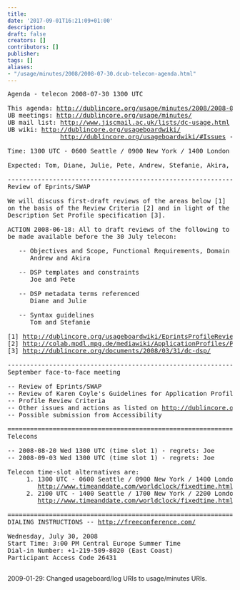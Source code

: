 ```yaml
---
title: 
date: '2017-09-01T16:21:09+01:00'
description: 
draft: false
creators: []
contributors: []
publisher: 
tags: []
aliases:
- "/usage/minutes/2008/2008-07-30.dcub-telecon-agenda.html"
---
```


<pre>
Agenda - telecon 2008-07-30 1300 UTC

This agenda: <a href="http://dublincore.org/usage/minutes/2008/2008-07-30.dcub-telecon-agenda.html">http://dublincore.org/usage/minutes/2008/2008-07-30.dcub-telecon-agenda.html</a>
UB meetings: <a href="http://dublincore.org/usage/minutes/">http://dublincore.org/usage/minutes/</a>
UB mail list: <a href="http://www.jiscmail.ac.uk/lists/dc-usage.html">http://www.jiscmail.ac.uk/lists/dc-usage.html</a>
UB wiki: <a href="http://dublincore.org/usageboardwiki/">http://dublincore.org/usageboardwiki/</a>
              <a href="http://dublincore.org/usageboardwiki/#Issues">http://dublincore.org/usageboardwiki/#Issues</a> - where long-term issues are tracked

Time: 1300 UTC - 0600 Seattle / 0900 New York / 1400 London / 1500 Berlin / 2200 Tokyo / 2300 Canberra

Expected: Tom, Diane, Julie, Pete, Andrew, Stefanie, Akira, Joe 

----------------------------------------------------------------------
Review of Eprints/SWAP 

We will discuss first-draft reviews of the areas below [1]
on the basis of the Review Criteria [2] and in light of the
Description Set Profile specification [3].

ACTION 2008-06-18: All to draft reviews of the following to
be made available before the 30 July telecon:

   -- Objectives and Scope, Functional Requirements, Domain Model
      Andrew and Akira
   
   -- DSP templates and constraints
      Joe and Pete
   
   -- DSP metadata terms referenced
      Diane and Julie
   
   -- Syntax guidelines
      Tom and Stefanie

[1] <a href="http://dublincore.org/usageboardwiki/EprintsProfileReview">http://dublincore.org/usageboardwiki/EprintsProfileReview</a>
[2] <a href="http://colab.mpdl.mpg.de/mediawiki/ApplicationProfiles/ProfileReviewCriteriaDe">http://colab.mpdl.mpg.de/mediawiki/ApplicationProfiles/ProfileReviewCriteriaDe</a>
[3] <a href="http://dublincore.org/documents/2008/03/31/dc-dsp/">http://dublincore.org/documents/2008/03/31/dc-dsp/</a>

----------------------------------------------------------------------
September face-to-face meeting

-- Review of Eprints/SWAP
-- Review of Karen Coyle's Guidelines for Application Profiles
-- Profile Review Criteria
-- Other issues and actions as listed on <a href="http://dublincore.org/usageboardwiki/">http://dublincore.org/usageboardwiki/</a>
-- Possible submission from Accessibility

======================================================================
Telecons 

-- 2008-08-20 Wed 1300 UTC (time slot 1) - regrets: Joe
-- 2008-09-03 Wed 1300 UTC (time slot 1) - regrets: Joe

Telecon time-slot alternatives are:
     1. 1300 UTC - 0600 Seattle / 0900 New York / 1400 London / 1500 Berlin / 2200 Tokyo / 2300 Canberra
        <a href="http://www.timeanddate.com/worldclock/fixedtime.html?month=07&amp;day=30&amp;year=2008&amp;hour=13&amp;min=00&amp;sec=0&amp;p1=0">http://www.timeanddate.com/worldclock/fixedtime.html?month=07&amp;day=30&amp;year=2008&amp;hour=13&amp;min=00&amp;sec=0&amp;p1=0</a>
     2. 2100 UTC - 1400 Seattle / 1700 New York / 2200 London / 2300 Berlin / 0600 Tokyo+ / 0700 Sydney+
        <a href="http://www.timeanddate.com/worldclock/fixedtime.html?month=07&amp;day=30&amp;year=2008&amp;hour=21&amp;min=00&amp;sec=0&amp;p1=0">http://www.timeanddate.com/worldclock/fixedtime.html?month=07&amp;day=30&amp;year=2008&amp;hour=21&amp;min=00&amp;sec=0&amp;p1=0</a>

======================================================================
DIALING INSTRUCTIONS -- <a href="http://freeconference.com/">http://freeconference.com/</a>

Wednesday, July 30, 2008
Start Time: 3:00 PM Central Europe Summer Time
Dial-in Number: +1-219-509-8020 (East Coast)    
Participant Access Code 26431

</pre>2009-01-29: Changed usageboard/log URIs to usage/minutes URIs.
